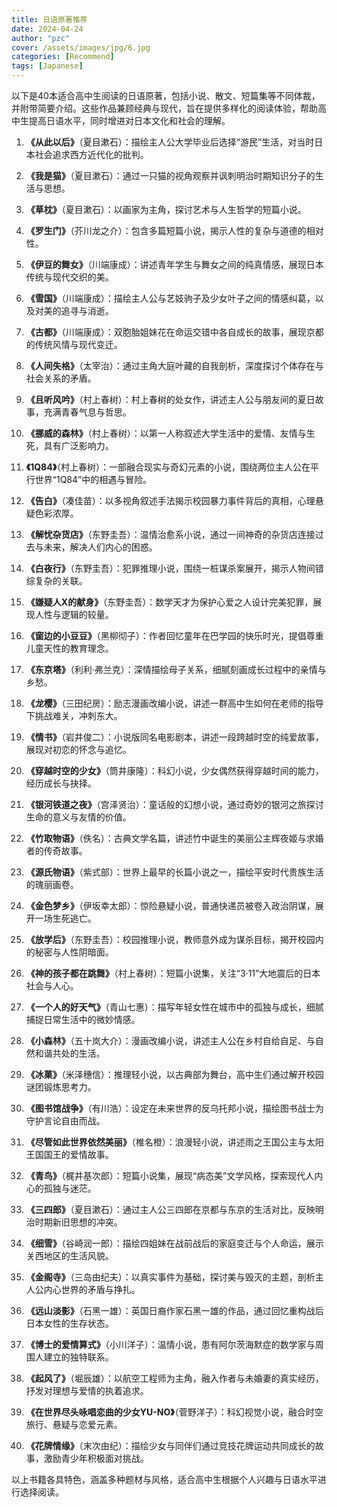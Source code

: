 ```yaml
---
title: 日语原著推荐
date: 2024-04-24
author: "pzc"
cover: /assets/images/jpg/6.jpg
categories: [Recommend]
tags: [Japanese]
---
```

以下是40本适合高中生阅读的日语原著，包括小说、散文、短篇集等不同体裁，并附带简要介绍。这些作品兼顾经典与现代，旨在提供多样化的阅读体验，帮助高中生提高日语水平，同时增进对日本文化和社会的理解。
 
1. **《从此以后》**（夏目漱石）：描绘主人公大学毕业后选择“游民”生活，对当时日本社会追求西方近代化的批判。
 
2. **《我是猫》**（夏目漱石）：通过一只猫的视角观察并讽刺明治时期知识分子的生活与思想。
 
3. **《草枕》**（夏目漱石）：以画家为主角，探讨艺术与人生哲学的短篇小说。
 
4. **《罗生门》**（芥川龙之介）：包含多篇短篇小说，揭示人性的复杂与道德的相对性。
 
5. **《伊豆的舞女》**（川端康成）：讲述青年学生与舞女之间的纯真情感，展现日本传统与现代交织的美。
 
6. **《雪国》**（川端康成）：描绘主人公与艺妓驹子及少女叶子之间的情感纠葛，以及对美的追寻与消逝。
 
7. **《古都》**（川端康成）：双胞胎姐妹花在命运交错中各自成长的故事，展现京都的传统风情与现代变迁。
 
8. **《人间失格》**（太宰治）：通过主角大庭叶藏的自我剖析，深度探讨个体存在与社会关系的矛盾。
 
9. **《且听风吟》**（村上春树）：村上春树的处女作，讲述主人公与朋友间的夏日故事，充满青春气息与哲思。
 
10. **《挪威的森林》**（村上春树）：以第一人称叙述大学生活中的爱情、友情与生死，具有广泛影响力。
 
11. **《1Q84》**（村上春树）：一部融合现实与奇幻元素的小说，围绕两位主人公在平行世界“1Q84”中的相遇与冒险。
 
12. **《告白》**（凑佳苗）：以多视角叙述手法揭示校园暴力事件背后的真相，心理悬疑色彩浓厚。
 
13. **《解忧杂货店》**（东野圭吾）：温情治愈系小说，通过一间神奇的杂货店连接过去与未来，解决人们内心的困惑。
 
14. **《白夜行》**（东野圭吾）：犯罪推理小说，围绕一桩谋杀案展开，揭示人物间错综复杂的关联。
 
15. **《嫌疑人X的献身》**（东野圭吾）：数学天才为保护心爱之人设计完美犯罪，展现人性与逻辑的较量。
 
16. **《窗边的小豆豆》**（黑柳彻子）：作者回忆童年在巴学园的快乐时光，提倡尊重儿童天性的教育理念。
 
17. **《东京塔》**（利利·弗兰克）：深情描绘母子关系，细腻刻画成长过程中的亲情与乡愁。
 
18. **《龙樱》**（三田纪房）：励志漫画改编小说，讲述一群高中生如何在老师的指导下挑战难关，冲刺东大。
 
19. **《情书》**（岩井俊二）：小说版同名电影剧本，讲述一段跨越时空的纯爱故事，展现对初恋的怀念与追忆。
 
20. **《穿越时空的少女》**（筒井康隆）：科幻小说，少女偶然获得穿越时间的能力，经历成长与抉择。
 
21. **《银河铁道之夜》**（宫泽贤治）：童话般的幻想小说，通过奇妙的银河之旅探讨生命的意义与友情的价值。
 
22. **《竹取物语》**（佚名）：古典文学名篇，讲述竹中诞生的美丽公主辉夜姬与求婚者的传奇故事。
 
23. **《源氏物语》**（紫式部）：世界上最早的长篇小说之一，描绘平安时代贵族生活的瑰丽画卷。
 
24. **《金色梦乡》**（伊坂幸太郎）：惊险悬疑小说，普通快递员被卷入政治阴谋，展开一场生死逃亡。
 
25. **《放学后》**（东野圭吾）：校园推理小说，教师意外成为谋杀目标，揭开校园内的秘密与人性阴暗面。
 
26. **《神的孩子都在跳舞》**（村上春树）：短篇小说集，关注“3·11”大地震后的日本社会与人心。
 
27. **《一个人的好天气》**（青山七惠）：描写年轻女性在城市中的孤独与成长，细腻捕捉日常生活中的微妙情感。
 
28. **《小森林》**（五十岚大介）：漫画改编小说，讲述主人公在乡村自给自足、与自然和谐共处的生活。
 
29. **《冰菓》**（米泽穗信）：推理轻小说，以古典部为舞台，高中生们通过解开校园谜团锻炼思考力。
 
30. **《图书馆战争》**（有川浩）：设定在未来世界的反乌托邦小说，描绘图书战士为守护言论自由而战。
 
31. **《尽管如此世界依然美丽》**（椎名橙）：浪漫轻小说，讲述雨之王国公主与太阳王国国王的爱情故事。
 
32. **《青鸟》**（梶井基次郎）：短篇小说集，展现“病态美”文学风格，探索现代人内心的孤独与迷茫。
 
33. **《三四郎》**（夏目漱石）：通过主人公三四郎在京都与东京的生活对比，反映明治时期新旧思想的冲突。
 
34. **《细雪》**（谷崎润一郎）：描绘四姐妹在战前战后的家庭变迁与个人命运，展示关西地区的生活风貌。
 
35. **《金阁寺》**（三岛由纪夫）：以真实事件为基础，探讨美与毁灭的主题，剖析主人公内心世界的矛盾与挣扎。
 
36. **《远山淡影》**（石黑一雄）：英国日裔作家石黑一雄的作品，通过回忆重构战后日本女性的生存状态。
 
37. **《博士的爱情算式》**（小川洋子）：温情小说，患有阿尔茨海默症的数学家与周围人建立的独特联系。
 
38. **《起风了》**（堀辰雄）：以航空工程师为主角，融入作者与未婚妻的真实经历，抒发对理想与爱情的执着追求。
 
39. **《在世界尽头咏唱恋曲的少女YU-NO》**（菅野洋子）：科幻视觉小说，融合时空旅行、悬疑与恋爱元素。
 
40. **《花牌情缘》**（末次由纪）：描绘少女与同伴们通过竞技花牌运动共同成长的故事，激励青少年积极面对挑战。
 
以上书籍各具特色，涵盖多种题材与风格，适合高中生根据个人兴趣与日语水平进行选择阅读。